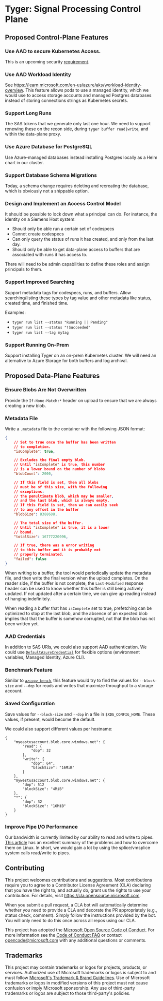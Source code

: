 # Tyger: Signal Processing Control Plane

## Proposed Control-Plane Features

### Use AAD to secure Kubernetes Access.

This is an upcoming security [requirement](https://microsoft.sharepoint.com/teams/AzureTenantBaseline2/SitePages/AAD-should-be-enabled-in-Kubernetes-Service.aspx).

### Use AAD Workload Identity

See https://learn.microsoft.com/en-us/azure/aks/workload-identity-overview. This feature allows pods to use a managed identity, which we would use to access storage accounts and managed Postgres databases instead of storing connections strings as Kubernetes secrets.

### Support Long Runs

The SAS tokens that we generate only last one hour. We need to support renewing these on the recon side, during `tyger buffer read|write`, and within the data-plane proxy.

### Use Azure Database for PostgreSQL

Use Azure-managed databases instead installing Postgres locally as a Helm chart in our cluster.

### Support Database Schema Migrations

Today, a schema change requires deleting and recreating the database, which is obviously not a shippable option.

### Design and Implement an Access Control Model

It should be possible to lock down what a principal can do. For instance, the identity on a Siemens Host system:

- Should only be able run a certain set of codespecs
- Cannot create codespecs
- Can only query the status of runs it has created, and only from the last day.
- Should only be able to get data-plane access to buffers that are associated with runs it has access to.

There will need to be admin capabilities to define these roles and assign principals to them.

### Support Improved Searching

Support metadata tags for codespecs, runs, and buffers. Allow searching/listing these types by tag value and other metadata like status, created time, and finished time.

Examples:
- `tyger run list --status "Running || Pending"`
- `tyger run list --status "!Succeeded"`
- `tyger run list --tag mytag`

### Support Running On-Prem

Support installing Tyger on an on-prem Kubernetes cluster. We will need an alternative to Azure Storage for both buffers and log archival.

## Proposed Data-Plane Features

### Ensure Blobs Are Not Overwritten

Provide the `If-None-Match:*` header on upload to ensure that we are always creating a new blob.

### Metadata File

Write a `.metadata` file to the container with the following JSON format:

```json
{
    // Set to true once the buffer has been written
    // to completion.
    "isComplete": true,

    // Excludes the final empty blob.
    // Until "isComplete" is true, this number
    // is a lower bound on the number of blobs
    "blobCount": 2000,

    // If this field is set, then all blobs
    // must be of this size, with the following
    // exceptions:
    // the penultimate blob, which may be smaller,
    // and the last blob, which is always empty.
    // If this field is set, then we can easily seek
    // to any offset in the buffer
    "blobSize": 8388608,

    // The total size of the buffer.
    // Until "isComplete" is true, it is a lower
    // bound.
    "totalSize": 16777220096,

    // If true, there was a error writing
    // to this buffer and it is probably not
    // properly terminated.
    "failed": false
}
```

When writing to a buffer, the tool would periodically update the metadata file, and then write the final version when the upload completes. On the reader side, if the buffer is not complete, the `Last-Modified` response header can be used to know whether this buffer is still being actively updated. If not updated after a certain time, we can give up reading instead of hanging indefinitely.

When reading a buffer that has `isComplete` set to true, prefetching can be optimized to stop at the last blob, and the absence of an expected blob implies that that the buffer is somehow corrupted, not that the blob has not been written yet.

### AAD Credentials

In addition to SAS URIs, we could also support AAD authentication. We could use [`DefaultAzureCredential`](https://pkg.go.dev/github.com/Azure/azure-sdk-for-go/sdk/azidentity#readme-defaultazurecredential) for flexible options (environment variables, Managed Identity, Azure CLI).

### Benchmark Feature

Similar to [`azcopy bench`](https://learn.microsoft.com/en-us/azure/storage/common/storage-ref-azcopy-bench), this feature would try to find the values for `--block-size` and `--dop` for reads and writes that maximize throughput to a storage account.

### Saved Configuration

Save values for `--block-size` and `--dop` in a file in `$XDG_CONFIG_HOME`. These values, if present, would become the default.

We could also support different values per hostname:

```json=
{
    "myeastusaccount.blob.core.windows.net": {
        "read": {
            "dop": 32
        },
        "write": {
            "dop": 64",
            "blockSize": "16MiB"
        }
    },
    "mywestusaccount.blob.core.windows.net": {
        "dop": 512
        "blockSize": "4MiB"
    },
    "*": {
        "dop": 32
        "blockSize": "16MiB"
    }
}
```

### Improve Pipe I/O Performance

Our bandwidth is currently limited by our ability to read and write to pipes. [This article](https://mazzo.li/posts/fast-pipes.html) has an excellent summary of the problems and how to overcome them on Linux. In short, we would gain a lot by using the splice/vmsplice system calls read/write to pipes.

## Contributing

This project welcomes contributions and suggestions.  Most contributions require you to agree to a
Contributor License Agreement (CLA) declaring that you have the right to, and actually do, grant us
the rights to use your contribution. For details, visit https://cla.opensource.microsoft.com.

When you submit a pull request, a CLA bot will automatically determine whether you need to provide
a CLA and decorate the PR appropriately (e.g., status check, comment). Simply follow the instructions
provided by the bot. You will only need to do this once across all repos using our CLA.

This project has adopted the [Microsoft Open Source Code of Conduct](https://opensource.microsoft.com/codeofconduct/).
For more information see the [Code of Conduct FAQ](https://opensource.microsoft.com/codeofconduct/faq/) or
contact [opencode@microsoft.com](mailto:opencode@microsoft.com) with any additional questions or comments.

## Trademarks

This project may contain trademarks or logos for projects, products, or services. Authorized use of Microsoft
trademarks or logos is subject to and must follow
[Microsoft's Trademark & Brand Guidelines](https://www.microsoft.com/en-us/legal/intellectualproperty/trademarks/usage/general).
Use of Microsoft trademarks or logos in modified versions of this project must not cause confusion or imply Microsoft sponsorship.
Any use of third-party trademarks or logos are subject to those third-party's policies.
